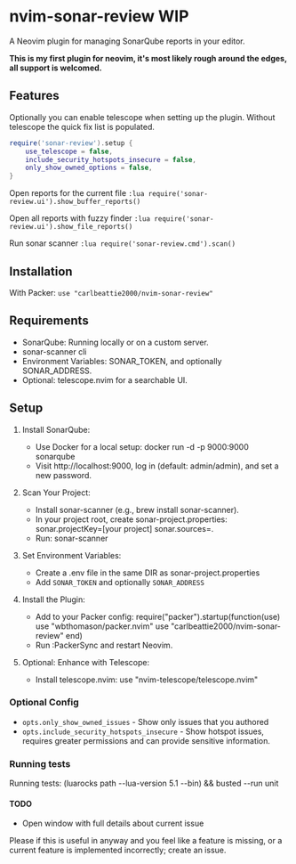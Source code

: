 # nvim-sonar-review **WIP**

A Neovim plugin for managing SonarQube reports in your editor.

**This is my first plugin for neovim, it's most likely rough around the edges, all support is welcomed.**

## Features
Optionally you can enable telescope when setting up the plugin.
Without telescope the quick fix list is populated.

```lua
require('sonar-review').setup {
    use_telescope = false,
    include_security_hotspots_insecure = false,
    only_show_owned_options = false,
}
```

Open reports for the current file
`:lua require('sonar-review.ui').show_buffer_reports()`

Open all reports with fuzzy finder
`:lua require('sonar-review.ui').show_file_reports()`

Run sonar scanner
`:lua require('sonar-review.cmd').scan()`


## Installation
With Packer:
`use "carlbeattie2000/nvim-sonar-review"`

## Requirements
- SonarQube: Running locally or on a custom server.
- sonar-scanner cli
- Environment Variables: SONAR_TOKEN, and optionally SONAR_ADDRESS.
- Optional: telescope.nvim for a searchable UI.

## Setup
1. Install SonarQube:
   - Use Docker for a local setup: docker run -d -p 9000:9000 sonarqube
   - Visit http://localhost:9000, log in (default: admin/admin), and set a new password.

2. Scan Your Project:
   - Install sonar-scanner (e.g., brew install sonar-scanner).
   - In your project root, create sonar-project.properties:
     sonar.projectKey=[your project]
     sonar.sources=.
   - Run: sonar-scanner

3. Set Environment Variables:
    - Create a .env file in the same DIR as sonar-project.properties
    - Add `SONAR_TOKEN` and optionally `SONAR_ADDRESS`

4. Install the Plugin:
   - Add to your Packer config:
     require("packer").startup(function(use)
       use "wbthomason/packer.nvim"
       use "carlbeattie2000/nvim-sonar-review"
     end)
   - Run :PackerSync and restart Neovim.

5. Optional: Enhance with Telescope:
   - Install telescope.nvim: use "nvim-telescope/telescope.nvim"

### Optional Config
- `opts.only_show_owned_issues` - Show only issues that you authored
- `opts.include_security_hotspots_insecure` - Show hotspot issues, requires greater permissions and can provide
sensitive information.


### Running tests
Running tests: (luarocks path --lua-version 5.1 --bin) && busted --run unit

#### TODO
- Open window with full details about current issue

Please if this is useful in anyway and you feel like a feature is missing, or a current feature is implemented incorrectly; create an issue.
